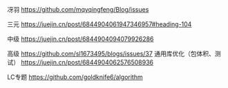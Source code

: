 冴羽
https://github.com/mqyqingfeng/Blog/issues

三元
https://juejin.cn/post/6844904061947346957#heading-104

中级
https://juejin.cn/post/6844904094079926286

高级
https://github.com/sl1673495/blogs/issues/37
  通用库优化（包体积、测试）
  https://juejin.cn/post/6844904062576508936

LC专题
https://github.com/goldknife6/algorithm